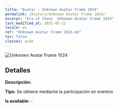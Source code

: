 ```yaml
---
title: "Avatar - Unknown Avatar Frame 1024"
permalink: /Avatars/Unknown Avatar Frame 1024/
excerpt: "Era of Chaos  Unknown Avatar Frame 1024"
last_modified_at: 2021-07-21
locale: es
ref: "Unknown Avatar Frame 1024.md"
toc: false
classes: wide
---
```

 ![Unknown Avatar Frame 1024](/images/a/avatarFrame_24.png)

## Detalles

 **Descripción:**  

 **Tips:** Se obtiene mediante la participación en eventos 

 **Is available:**  - 

